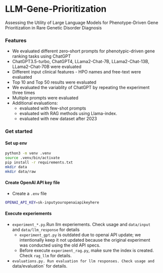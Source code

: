 # LLM-Gene-Prioritization
Assessing the Utility of Large Language Models for Phenotype-Driven Gene Prioritization in Rare Genetic Disorder Diagnosis

### Features
- We evaluated different zero-short prompts for phenotypic-driven gene ranking tasks using ChatGPT 
- ChatGPT3.5-turbo, ChatGPT4, LLama2-Chat-7B, LLama2-Chat-13B, LLama2-Chat-70B were evaluated
- Different input clinical features - HPO names and free-text were evaluated
- Top 10 and Top 50 results were evaluated
- We evaluated the variablity of ChatGPT by repeating the experiment three times
- Multiple prompts were evaluated
- Additional evaluations:
    - evaluated with few-shot prompts
    - evaluated with RAG methods using Llama-index.
    - evaluated with new dataset after 2023

### Get started

#### Set up env
```sh
python3 -m venv .venv
source .venv/bin/activate
pip install -r requirements.txt
mkdir data
mkdir data/raw
```
#### Create OpenAI API key file
- Create a `.env` file 
```sh
OPENAI_API_KEY=sk-inputyouropenaiapikeyhere
```

#### Execute experiements
- `experiment_*.py`.Run llm experiements. Check usage and `data/input` and `data/llm_response` for details
    - `experiment_gpt.py` is outdated due to openai API update; we intentionally keep it not updated because the original experiment was conducted using the old API specs.
    - Before execute `experiment_rag.py`, make sure the index is created. Check `rag_llm` for details.
- `evaluations.py. Run evaluation for llm responses. Check usage and `data/evaluation` for details.
    
